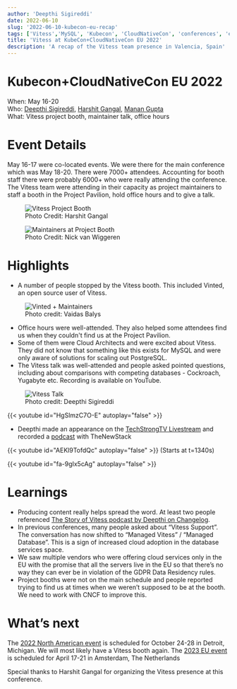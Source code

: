 ```yaml
---
author: 'Deepthi Sigireddi'
date: 2022-06-10
slug: '2022-06-10-kubecon-eu-recap'
tags: ['Vitess','MySQL', 'Kubecon', 'CloudNativeCon', 'conferences', 'events']
title: 'Vitess at KubeCon+CloudNativeCon EU 2022'
description: 'A recap of the Vitess team presence in Valencia, Spain'
---
```

# Kubecon+CloudNativeCon EU 2022
When: May 16-20  
Who: [Deepthi Sigireddi](https://twitter.com/ATechGirl), [Harshit Gangal](https://twitter.com/harshitgangal), [Manan Gupta](https://twitter.com/guptamanan100)  
What: Vitess project booth, maintainer talk, office hours

# Event Details
May 16-17 were co-located events. We were there for the main conference which was May 18-20. There were 7000+ attendees. Accounting for booth staff there were probably 6000+ who were really attending the conference.  
The Vitess team were attending in their capacity as project maintainers to staff a booth in the Project Pavilion, hold office hours and to give a talk.
<figure>
    <img src="/files/2022-kubecon-eu/vitess-booth.jpg" alt="Vitess Project Booth"/>
    <figcaption>Photo Credit: Harshit Gangal</figcaption>
</figure>
<figure>
    <img src="/files/2022-kubecon-eu/maintainers.jpg" alt="Maintainers at Project Booth"/>
    <figcaption>Photo Credit: Nick van Wiggeren</figcaption>
</figure>

# Highlights
- A number of people stopped by the Vitess booth. This included Vinted, an open source user of Vitess.
<figure>
    <img src="/files/2022-kubecon-eu/vinted.jpg" alt="Vinted + Maintainers"/>
    <figcaption>Photo credit: Vaidas Balys</figcaption>
</figure>

- Office hours were well-attended. They also helped some attendees find us when they couldn't find us at the Project Pavilion.
- Some of them were Cloud Architects and were excited about Vitess. They did not know that something like this exists for MySQL and were only aware of solutions for scaling out PostgreSQL.
- The Vitess talk was well-attended and people asked pointed questions, including about comparisons with competing databases - Cockroach, Yugabyte etc. Recording is available on YouTube.
<figure>
    <img src="/files/2022-kubecon-eu/vitess-talk.jpg" alt="Vitess Talk"/>
    <figcaption>Photo credit: Deepthi Sigireddi</figcaption>
</figure>
{{< youtube id="HgSlmzC7O-E" autoplay="false" >}}

- Deepthi made an appearance on the [TechStrongTV Livestream](https://www.youtube.com/watch?v=AEKl9TofdQc&t=1340s) and recorded a [podcast](https://thenewstack.io/the-future-of-open-source-contributions-from-kubecon-europe/) with TheNewStack

{{< youtube id="AEKl9TofdQc" autoplay="false" >}} (Starts at t=1340s)

{{< youtube id="fa-9gIx5cAg" autoplay="false" >}}

# Learnings
- Producing content really helps spread the word. At least two people referenced [The Story of Vitess podcast by Deepthi on Changelog](https://changelog.com/podcast/485). 
- In previous conferences, many people asked about “Vitess Support”. The conversation has now shifted to “Managed Vitess” / “Managed Database”. This is a sign of increased cloud adoption in the database services space.
- We saw multiple vendors who were offering cloud services only in the EU with the promise that all the servers live in the EU so that there’s no way they can ever be in violation of the GDPR Data Residency rules.
- Project booths were not on the main schedule and people reported trying to find us at times when we weren’t supposed to be at the booth. We need to work with CNCF to improve this.

# What’s next
The [2022 North American event](https://events.linuxfoundation.org/kubecon-cloudnativecon-north-america/) is scheduled for October 24-28 in Detroit, Michigan. We will most likely have a Vitess booth again.
The [2023 EU event](https://events.linuxfoundation.org/kubecon-cloudnativecon-europe-2023/) is scheduled for April 17-21 in Amsterdam, The Netherlands

Special thanks to Harshit Gangal for organizing the Vitess presence at this conference.
